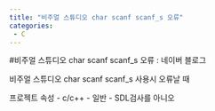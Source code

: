 ```yaml
---
title: "비주얼 스튜디오 char scanf scanf_s 오류"
categories:
 - C
---
```

#비주얼 스튜디오 char scanf scanf_s 오류 : 네이버 블로그
<div class="wrap_rabbit pcol2 _param(1) _postViewArea221493156667" id="post-view221493156667">
<!-- Rabbit HTML --><div class="se-viewer se-theme-default" lang="ko-KR">
<!-- SE_DOC_HEADER_END -->
<div class="se-main-container">
<div class="se-component se-text se-l-default" id="SE-594e6450-6093-4c8b-b77b-9ecaa3e0ee29">
<div class="se-component-content">
<div class="se-section se-section-text se-l-default">
<div class="se-module se-module-text"><!-- SE-TEXT { --><p class="se-text-paragraph se-text-paragraph-align-" id="SE-fff765da-aa1b-4f8e-a606-23cc575eff15" style=""><span class="se-fs- se-ff-" id="SE-bc4f0e3c-9363-4a34-a5cd-daef719fb8df" style="">비주얼 스튜디오 char scanf scanf_s 사용시 오류날 때</span></p><!-- } SE-TEXT --><!-- SE-TEXT { --><p class="se-text-paragraph se-text-paragraph-align-" id="SE-4d326407-1f1f-4806-b4e6-fec682154636" style=""><span class="se-fs- se-ff-" id="SE-9f843d95-d315-4896-b851-61c213db856b" style="">프로젝트 속성 - c/c++ - 일반 - SDL검사를 아니오</span></p><!-- } SE-TEXT --></div>
</div>
</div>
</div> </div>
</div>
</div>